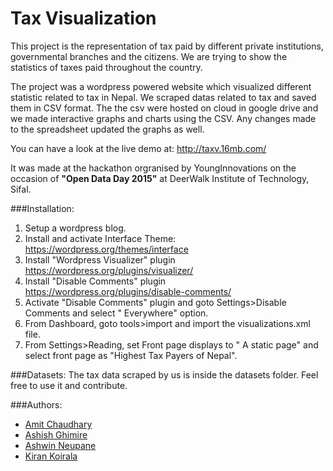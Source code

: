 # Tax Visualization
 This project is the representation of tax paid by different private institutions, governmental branches and the citizens. We are trying to show the statistics of taxes paid throughout the country. 
 
 The project was a wordpress powered website which visualized different statistic related to tax in Nepal. We scraped datas related to tax and saved them in CSV format. The the csv were hosted on cloud in google drive and we made interactive graphs and charts using the CSV. Any changes made to the spreadsheet updated the graphs as well. 

You can have a look at the live demo at: http://taxv.16mb.com/

It was made at the hackathon orgranised by YoungInnovations on the occasion of **"Open Data Day 2015"** at DeerWalk Institute of Technology, Sifal.

###Installation:

1. Setup a wordpress blog.
2. Install and activate Interface Theme: https://wordpress.org/themes/interface
3. Install "Wordpress Visualizer" plugin https://wordpress.org/plugins/visualizer/
4. Install "Disable Comments" plugin https://wordpress.org/plugins/disable-comments/
5. Activate "Disable Comments" plugin and goto Settings>Disable Comments and select " Everywhere" option.
6. From Dashboard, goto tools>import and import the visualizations.xml file.
7. From Settings>Reading, set Front page displays to " A static page" and select front page as "Highest Tax Payers of Nepal".

###Datasets:
The tax data scraped by us is inside the datasets folder. Feel free to use it and contribute.

###Authors:
* [Amit Chaudhary](https://github.com/studenton)
* [Ashish Ghimire](https://github.com/deAshish)
* [Ashwin Neupane](https://github.com/Ashwin101)
* [Kiran Koirala](https://github.com/koiralakiran1)
